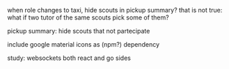 when role changes to taxi, hide scouts in pickup summary?
  that is not true: what if two tutor of the same scouts
  pick some of them?

pickup summary: hide scouts that not partecipate

include google material icons as (npm?) dependency

study: websockets both react and go sides
